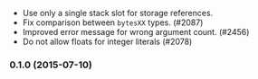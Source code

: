  * Use only a single stack slot for storage references.
 * Fix comparison between `bytesXX` types. (#2087)
 * Improved error message for wrong argument count. (#2456)
 * Do not allow floats for integer literals (#2078)

### 0.1.0 (2015-07-10)